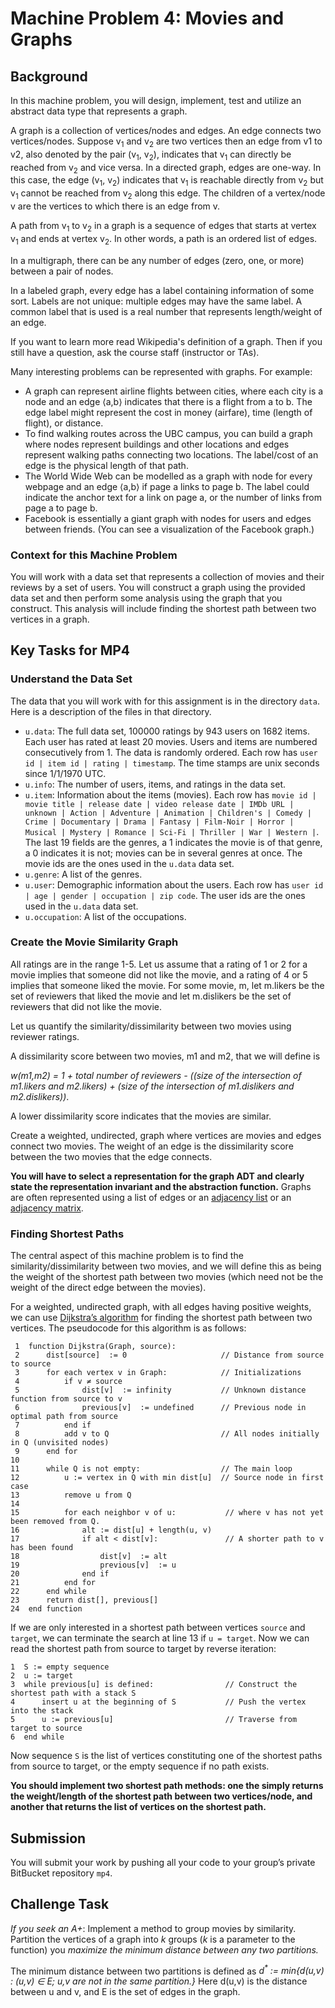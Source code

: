 Machine Problem 4: Movies and Graphs
===


## Background

In this machine problem, you will design, implement, test and utilize an abstract data type that represents a graph.

A graph is a collection of vertices/nodes and edges. An edge connects two vertices/nodes. Suppose v<sub>1</sub> and v<sub>2</sub> are two vertices then an edge from v1 to v2, also denoted by the pair (v<sub>1</sub>, v<sub>2</sub>), indicates that v<sub>1</sub> can directly be reached from v<sub>2</sub> and vice versa. In a directed graph, edges are one-way. In this case, the edge (v<sub>1</sub>, v<sub>2</sub>) indicates that v<sub>1</sub> is reachable directly from v<sub>2</sub> but v<sub>1</sub> cannot be reached from v<sub>2</sub> along this edge. The children of a vertex/node v are the vertices to which there is an edge from v. 

A path from v<sub>1</sub> to v<sub>2</sub> in a graph is a sequence of edges that starts at vertex v<sub>1</sub> and ends at vertex v<sub>2</sub>. In other words, a path is an ordered list of edges. 

In a multigraph, there can be any number of edges (zero, one, or more) between a pair of nodes.

In a labeled graph, every edge has a label containing information of some sort. Labels are not unique: multiple edges may have the same label. A common label that is used is a real number that represents length/weight of an edge. 

If you want to learn more read Wikipedia's definition of a graph. Then if you still have a question, ask the course staff (instructor or TAs).

Many interesting problems can be represented with graphs. For example:
+ A graph can represent airline flights between cities, where each city is a node and an edge ⟨a,b⟩ indicates that there is a flight from a to b. The edge label might represent the cost in money (airfare), time (length of flight), or distance.
+ To find walking routes across the UBC campus, you can build a graph where nodes represent buildings and other locations and edges represent walking paths connecting two locations. The label/cost of an edge is the physical length of that path.
+ The World Wide Web can be modelled as a graph with node for every webpage and an edge ⟨a,b⟩ if page a links to page b. The label could indicate the anchor text for a link on page a, or the number of links from page a to page b.
+ Facebook is essentially a giant graph with nodes for users and edges between friends. (You can see a visualization of the Facebook graph.)

### Context for this Machine Problem

You will work with a data set that represents a collection of movies and their reviews by a set of users. You will construct a graph using the provided data set and then perform some analysis using the graph that you construct. This analysis will include finding the shortest path between two vertices in a graph.

## Key Tasks for MP4

### Understand the Data Set

The data that you will work with for this assignment is in the directory `data`. Here is a description of the files in that directory.

+ `u.data`: The full data set, 100000 ratings by 943 users on 1682 items. Each user has rated at least 20 movies.  Users and items are numbered consecutively from 1.  The data is randomly ordered. Each row has `user id | item id | rating | timestamp`. The time stamps are unix seconds since 1/1/1970 UTC.
+ `u.info`: The number of users, items, and ratings in the data set.
+ `u.item`: Information about the items (movies). Each row has 
`movie id | movie title | release date | video release date | IMDb URL | unknown | Action | Adventure | Animation | Children's | Comedy | Crime | Documentary | Drama | Fantasy | Film-Noir | Horror | Musical | Mystery | Romance | Sci-Fi | Thriller | War | Western |`. The last 19 fields are the genres, a 1 indicates the movie is of that genre, a 0 indicates it is not; movies can be in several genres at once. The movie ids are the ones used in the `u.data` data set.
+ `u.genre`: A list of the genres.
+ `u.user`: Demographic information about the users. Each row has 
`user id | age | gender | occupation | zip code`. The user ids are the ones used in the `u.data` data set.
+ `u.occupation`: A list of the occupations.

### Create the Movie Similarity Graph

All ratings are in the range 1-5. Let us assume that a rating of 1 or 2 for a movie implies that someone did not like the movie, and a rating of 4 or 5 implies that someone liked the movie. For some movie, m, let m.likers be the set of reviewers that liked the movie and let m.dislikers be the set of reviewers that did not like the movie.

Let us quantify the similarity/dissimilarity between two movies using reviewer ratings. 

A dissimilarity score between two movies, m1 and m2, that we will define is 

*w(m1,m2) = 1 + total number of reviewers - ((size of the intersection of m1.likers and m2.likers) +  (size of the intersection of m1.dislikers and m2.dislikers))*.

A lower dissimilarity score indicates that the movies are similar.

Create a weighted, undirected, graph where vertices are movies and edges connect two movies. The weight of an edge  is the dissimilarity score between the two movies that the edge connects.

**You will have to select a representation for the graph ADT and clearly state the representation invariant and the abstraction function.** Graphs are often represented using a list of edges or an [adjacency list](http://en.wikipedia.org/wiki/Adjacency_list) or an [adjacency matrix](http://en.wikipedia.org/wiki/Adjacency_matrix).

### Finding Shortest Paths

The central aspect of this machine problem is to find the similarity/dissimilarity between two movies, and we will define this as being the weight of the shortest path between two movies (which need not be the weight of the direct edge between the movies).

For a weighted, undirected graph, with all edges having positive weights, we can use [Dijkstra’s algorithm](http://en.wikipedia.org/wiki/Dijkstra%27s_algorithm) for finding the shortest path between two vertices. The pseudocode for this algorithm is as follows:

```
 1  function Dijkstra(Graph, source):
 2      dist[source]  := 0                     // Distance from source to source
 3      for each vertex v in Graph:            // Initializations
 4          if v ≠ source
 5              dist[v]  := infinity           // Unknown distance function from source to v
 6              previous[v]  := undefined      // Previous node in optimal path from source
 7          end if 
 8          add v to Q                         // All nodes initially in Q (unvisited nodes)
 9      end for
10      
11      while Q is not empty:                  // The main loop
12          u := vertex in Q with min dist[u]  // Source node in first case
13          remove u from Q 
14          
15          for each neighbor v of u:           // where v has not yet been removed from Q.
16              alt := dist[u] + length(u, v)
17              if alt < dist[v]:               // A shorter path to v has been found
18                  dist[v]  := alt 
19                  previous[v]  := u 
20              end if
21          end for
22      end while
23      return dist[], previous[]
24  end function
```

If we are only interested in a shortest path between vertices `source` and `target`, we can terminate the search at line 13 if `u = target`. Now we can read the shortest path from source to target by reverse iteration:

```
1  S := empty sequence
2  u := target
3  while previous[u] is defined:                // Construct the shortest path with a stack S
4      insert u at the beginning of S           // Push the vertex into the stack
5      u := previous[u]                         // Traverse from target to source
6  end while
```

Now sequence `S` is the list of vertices constituting one of the shortest paths from source to target, or the empty sequence if no path exists.

**You should implement two shortest path methods: one the simply returns the weight/length of the shortest path between two vertices/node, and another that returns the list of vertices on the shortest path.**

## Submission

You will submit your work by pushing all your code to your group’s private BitBucket repository `mp4`.

## Challenge Task

*If you seek an A+*: Implement a method to group movies by similarity. Partition the vertices of a graph into *k* groups (*k* is a parameter to the function) you *maximize the minimum distance between any two partitions.* 

The minimum distance between two partitions is defined as _d<sup>*</sup> := min{d(u,v) : (u,v) ∈ E; u,v are not in the same partition.}_ Here d(u,v) is the distance between u and v, and E is the set of edges in the graph. 


